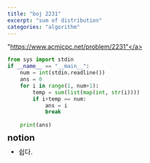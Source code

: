 ```yaml
---
title: "boj 2231"
excerpt: "sum of distribution"
categories: "algorithm"
---
```


<a herf = "https://www.acmicpc.net/problem/2231">"https://www.acmicpc.net/problem/2231"</a>

```python
from sys import stdin
if __name__ == "__main__":
    num = int(stdin.readline())
    ans = 0
    for i in range(1, num+1):
        temp = sum(list(map(int, str(i))))
        if i+temp == num:
            ans = i
            break
        
    print(ans)
```

<div style = "font-size: 20px; line-height: 15px;">
<strong>notion</strong><br>
</div>

<div style = "font-size: 15px; line-height: 20px;">
<ul>
<li>쉽다.</li>
</ul>





        

